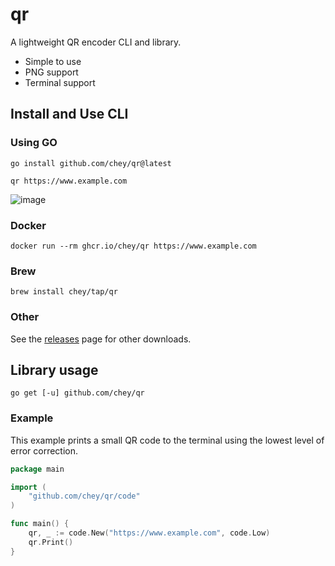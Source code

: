 # qr

A lightweight QR encoder CLI and library.

* Simple to use
* PNG support
* Terminal support

## Install and Use CLI

### Using GO
```shell
go install github.com/chey/qr@latest

qr https://www.example.com
```
![image](https://user-images.githubusercontent.com/152618/236944628-d9d0b7d2-14f7-4f40-b1ee-fd5640b6264a.png)

### Docker
```
docker run --rm ghcr.io/chey/qr https://www.example.com
```

### Brew
```
brew install chey/tap/qr
```

### Other
See the [releases](releases) page for other downloads.

## Library usage
```shell
go get [-u] github.com/chey/qr
```

### Example

This example prints a small QR code to the terminal using the lowest level of error correction.

```go
package main

import (
    "github.com/chey/qr/code"
)

func main() {
    qr, _ := code.New("https://www.example.com", code.Low)
    qr.Print()
}
```
